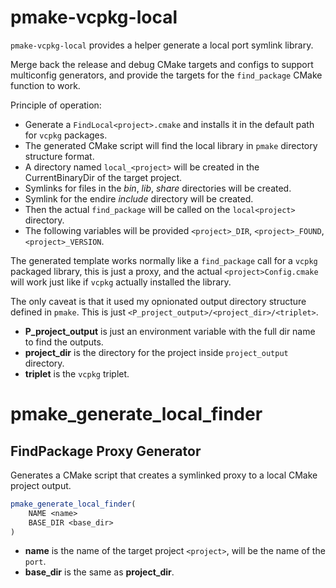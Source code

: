 # pmake-vcpkg-local

`pmake-vcpkg-local` provides a helper generate a local port symlink library.

Merge back the release and debug CMake targets and configs to support multiconfig generators, 
and provide the targets for the `find_package` CMake function to work.

Principle of operation:

* Generate a `FindLocal<project>.cmake` and installs it in the default path for `vcpkg` packages.
* The generated CMake script will find the local library in `pmake` directory structure format.
* A directory named `local_<project>` will be created in the CurrentBinaryDir of the target project.
* Symlinks for files in the *bin*, *lib*, *share* directories will be created.
* Symlink for the endire *include* directory will be created.
* Then the actual `find_package` will be called on the `local<project>` directory.
* The following variables will be provided `<project>_DIR`, `<project>_FOUND`, `<project>_VERSION`.


The generated template works normally like a `find_package` call for a `vcpkg` packaged library, 
this is just a proxy, and the actual `<project>Config.cmake` will work just like if `vcpkg` actually
installed the library.

The only caveat is that it used my opnionated output directory structure defined in `pmake`. This
is just `<P_project_output>/<project_dir>/<triplet>`.

* __P_project_output__ is just an environment variable with the full dir name to find the outputs.
* __project_dir__ is the directory for the project inside `project_output` directory.
* __triplet__ is the `vcpkg` triplet.


# pmake_generate_local_finder

## FindPackage Proxy Generator

Generates a CMake script that creates a symlinked proxy to a local CMake project output.


```cmake
pmake_generate_local_finder(
    NAME <name>
    BASE_DIR <base_dir>
)
```

* __name__ is the name of the target project `<project>`, will be the name of the `port`.
* __base_dir__ is the same as __project_dir__.
